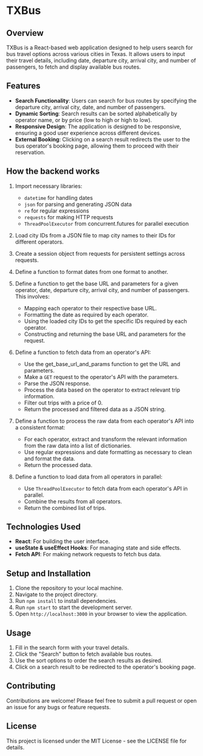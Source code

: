 # TXBus

## Overview

TXBus is a React-based web application designed to help users search for bus travel options across various cities in Texas. It allows users to input their travel details, including date, departure city, arrival city, and number of passengers, to fetch and display available bus routes.

## Features

- **Search Functionality**: Users can search for bus routes by specifying the departure city, arrival city, date, and number of passengers.
- **Dynamic Sorting**: Search results can be sorted alphabetically by operator name, or by price (low to high or high to low).
- **Responsive Design**: The application is designed to be responsive, ensuring a good user experience across different devices.
- **External Booking**: Clicking on a search result redirects the user to the bus operator's booking page, allowing them to proceed with their reservation.

## How the backend works

1. Import necessary libraries:
   - `datetime` for handling dates
   - `json` for parsing and generating JSON data
   - `re` for regular expressions
   - `requests` for making HTTP requests
   - `ThreadPoolExecutor` from concurrent.futures for parallel execution

2. Load city IDs from a JSON file to map city names to their IDs for different operators.

3. Create a session object from requests for persistent settings across requests.

4. Define a function to format dates from one format to another.

5. Define a function to get the base URL and parameters for a given operator, date, departure city, arrival city, and number of passengers. This involves:
   - Mapping each operator to their respective base URL.
   - Formatting the date as required by each operator.
   - Using the loaded city IDs to get the specific IDs required by each operator.
   - Constructing and returning the base URL and parameters for the request.

6. Define a function to fetch data from an operator's API:
   - Use the get_base_url_and_params function to get the URL and parameters.
   - Make a `GET` request to the operator's API with the parameters.
   - Parse the JSON response.
   - Process the data based on the operator to extract relevant trip information.
   - Filter out trips with a price of 0.
   - Return the processed and filtered data as a JSON string.

7. Define a function to process the raw data from each operator's API into a consistent format:
   - For each operator, extract and transform the relevant information from the raw data into a list of dictionaries.
   - Use regular expressions and date formatting as necessary to clean and format the data.
   - Return the processed data.

8. Define a function to load data from all operators in parallel:
   - Use `ThreadPoolExecutor` to fetch data from each operator's API in parallel.
   - Combine the results from all operators.
   - Return the combined list of trips.

## Technologies Used

- **React**: For building the user interface.
- **useState & useEffect Hooks**: For managing state and side effects.
- **Fetch API**: For making network requests to fetch bus data.

## Setup and Installation

1. Clone the repository to your local machine.
2. Navigate to the project directory.
3. Run `npm install` to install dependencies.
4. Run `npm start` to start the development server.
5. Open `http://localhost:3000` in your browser to view the application.

## Usage

1. Fill in the search form with your travel details.
2. Click the "Search" button to fetch available bus routes.
3. Use the sort options to order the search results as desired.
4. Click on a search result to be redirected to the operator's booking page.

## Contributing

Contributions are welcome! Please feel free to submit a pull request or open an issue for any bugs or feature requests.

## License

This project is licensed under the MIT License - see the LICENSE file for details.

